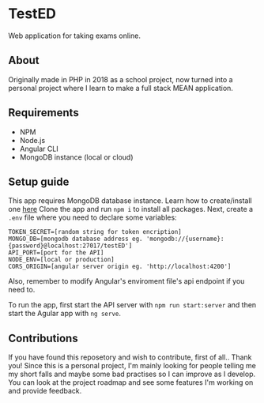 # TestED

Web application for taking exams online. 

## About

Originally made in PHP in 2018 as a school project, now turned into a personal project where I learn to make a full stack MEAN application.

## Requirements

 - NPM
 - Node.js
 - Angular CLI
 - MongoDB instance (local or cloud)

## Setup guide

This app requires MongoDB database instance. Learn how to create/install one [here](https://docs.mongodb.com/manual/installation/)
Clone the app and run `npm i` to install all packages. 
Next, create a `.env` file where you need to declare some variables:

```
TOKEN_SECRET=[random string for token encription]
MONGO_DB=[mongodb database address eg. 'mongodb://{username}:{password}@localhost:27017/testED']
API_PORT=[port for the API]
NODE_ENV=[local or production]
CORS_ORIGIN=[angular server origin eg. 'http://localhost:4200']
```

Also, remember to modify Angular's enviroment file's api endpoint if you need to.

To run the app, first start the API server with `npm run start:server` and then start the Agular app with `ng serve`.

## Contributions

If you have found this reposetory and wish to contribute, first of all.. Thank you! 
Since this is a personal project, I'm mainly looking for people telling me my short falls and maybe some bad practises so I can improve as I develop.
You can look at the project roadmap and see some features I'm working on and provide feedback.